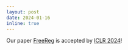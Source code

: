 ```yaml
---
layout: post
date: 2024-01-16
inline: true
---
```


Our paper [FreeReg](https://github.com/WHU-USI3DV/FreeReg) is accepted by [ICLR 2024](https://arxiv.org/abs/2310.03420)!
